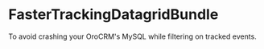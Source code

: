 # FasterTrackingDatagridBundle
To avoid crashing your OroCRM's MySQL while filtering on tracked events.
